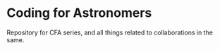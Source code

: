 # Coding for Astronomers

Repository for CFA series, and all things related to collaborations in the same. 

